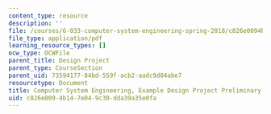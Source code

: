 ```yaml
---
content_type: resource
description: ''
file: /courses/6-033-computer-system-engineering-spring-2018/c826e0094b147e049c30dda39a35e0fa_MIT6_033S18massrttc_dppr.pdf
file_type: application/pdf
learning_resource_types: []
ocw_type: OCWFile
parent_title: Design Project
parent_type: CourseSection
parent_uid: 73594177-84bd-559f-acb2-aadc9d04abe7
resourcetype: Document
title: Computer System Engineering, Example Design Project Preliminary Report MASSRTTC
uid: c826e009-4b14-7e04-9c30-dda39a35e0fa
---
```

